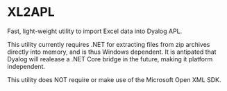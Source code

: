# XL2APL
Fast, light-weight utility to import Excel data into Dyalog APL.

This utility currently requires .NET for extracting files from zip archives directly into memory, and is thus Windows dependent. It is antipated that Dyalog will realease a .NET Core bridge in the future, making it platform independent. 

This utility does NOT require or make use of the Microsoft Open XML SDK. 
